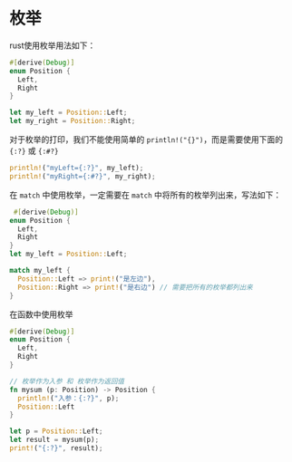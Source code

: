 # 枚举

rust使用枚举用法如下：

```rust
#[derive(Debug)]
enum Position {
  Left,
  Right
}

let my_left = Position::Left;
let my_right = Position::Right;
```

对于枚举的打印，我们不能使用简单的 `println!("{}")`，而是需要使用下面的 `{:?}` 或 `{:#?}`

```rust
println!("myLeft={:?}", my_left);
println!("myRight={:#?}", my_right);
```

在 `match` 中使用枚举，一定需要在 `match` 中将所有的枚举列出来，写法如下：

```rust
 #[derive(Debug)]
enum Position {
  Left,
  Right
}
let my_left = Position::Left;

match my_left {
  Position::Left => print!("是左边"),
  Position::Right => print!("是右边") // 需要把所有的枚举都列出来
}
```

在函数中使用枚举

```rust
#[derive(Debug)]
enum Position {
  Left,
  Right
}

// 枚举作为入参 和 枚举作为返回值
fn mysum (p: Position) -> Position {
  println!("入参：{:?}", p);
  Position::Left
}

let p = Position::Left;
let result = mysum(p);
print!("{:?}", result);
```

